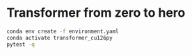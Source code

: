 # Transformer from zero to hero

```bash
conda env create -f environment.yaml
conda activate transformer_cu126py
pytest -q
```